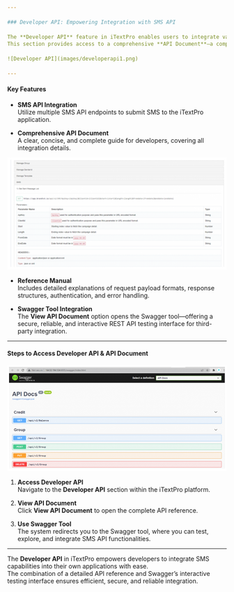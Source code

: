 ```yaml
---

### Developer API: Empowering Integration with SMS API

The **Developer API** feature in iTextPro enables users to integrate various SMS APIs, allowing seamless submission of SMS messages to the application.  
This section provides access to a comprehensive **API Document**—a complete reference manual detailing request payloads, response types, and best practices for effective integration.

![Developer API](images/developerapi1.png)

---
```


#### Key Features

- **SMS API Integration**  
  Utilize multiple SMS API endpoints to submit SMS to the iTextPro application.

- **Comprehensive API Document**  
  A clear, concise, and complete guide for developers, covering all integration details.

![API Document](images/developerapi2.png)

- **Reference Manual**  
  Includes detailed explanations of request payload formats, response structures, authentication, and error handling.

- **Swagger Tool Integration**  
  The **View API Document** option opens the Swagger tool—offering a secure, reliable, and interactive REST API testing interface for third-party integration.

---

#### Steps to Access Developer API & API Document

![Access Developer API](images/developerapi3.png)

1. **Access Developer API**  
   Navigate to the **Developer API** section within the iTextPro platform.

2. **View API Document**  
   Click **View API Document** to open the complete API reference.

3. **Use Swagger Tool**  
   The system redirects you to the Swagger tool, where you can test, explore, and integrate SMS API functionalities.

---

The **Developer API** in iTextPro empowers developers to integrate SMS capabilities into their own applications with ease.  
The combination of a detailed API reference and Swagger’s interactive testing interface ensures efficient, secure, and reliable integration.
